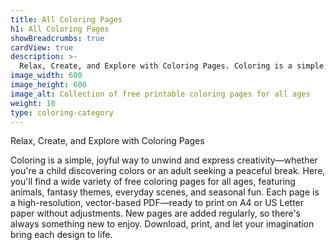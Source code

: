 ```yaml
---
title: All Coloring Pages
h1: All Coloring Pages
showBreadcrumbs: true
cardView: true
description: >-
  Relax, Create, and Explore with Coloring Pages. Coloring is a simple, joyful way to unwind and express creativity—whether you're a child discovering colors or an adult seeking a peaceful break. Here, you'll find a wide variety of free coloring pages for all ages, featuring animals, fantasy themes, everyday scenes, and seasonal fun. Each page is a high-resolution, vector-based PDF—ready to print on A4 or US Letter paper without adjustments. New pages are added regularly, so there's always something new to enjoy. Download, print, and let your imagination bring each design to life.
image_width: 600
image_height: 600
image_alt: Collection of free printable coloring pages for all ages
weight: 10
type: coloring-category
---
```


Relax, Create, and Explore with Coloring Pages

Coloring is a simple, joyful way to unwind and express creativity—whether you're a child discovering colors or an adult seeking a peaceful break. Here, you'll find a wide variety of free coloring pages for all ages, featuring animals, fantasy themes, everyday scenes, and seasonal fun. Each page is a high-resolution, vector-based PDF—ready to print on A4 or US Letter paper without adjustments. New pages are added regularly, so there's always something new to enjoy. Download, print, and let your imagination bring each design to life.